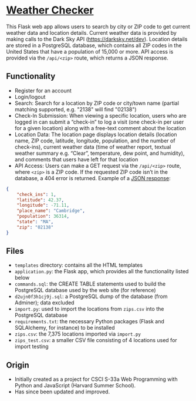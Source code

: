 # [Weather Checker](https://weather-checker-123.herokuapp.com/)

This Flask web app allows users to search by city or ZIP code to get current weather data and location details. Current weather data is provided 
by making calls to the Dark Sky API (https://darksky.net/dev). Location details are stored in a PostgreSQL database, which contains all ZIP codes 
in the United States that have a population of 15,000 or more. API access is provided via the `/api/<zip>` route, which returns a JSON response.

## Functionality
- Register for an account
- Login/logout
- Search: Search for a location by ZIP code or city/town name (partial matching supported, e.g. "2138" will find "02138")
- Check-In Submission: When viewing a specific location, users who are logged in can submit a “check-in” to log a visit (one
check-in per user for a given location) along with a free-text comment about the location
- Location Data: The location page displays location details (location name, ZIP code, latitude, longitude, population, and the number of
check-ins), current weather data (time of weather report, textual weather summary e.g. “Clear”, temperature, dew point, and
humidity), and comments that users have left for that location
- API Access: Users can make a GET request via the `/api/<zip>` route, where `<zip>` is a ZIP code. If the requested ZIP code isn’t
in the database, a 404 error is returned. Example of a [JSON response](https://weather-checker-123.herokuapp.com/api/02138):
```json
{
    "check_ins": 1,
    "latitude": 42.37,
    "longitude": -71.11,
    "place_name": "Cambridge",
    "population": 36314,
    "state": "MA",
    "zip": "02138"
}
```

## Files
- `templates` directory: contains all the HTML templates
- `application.py`: the Flask app, which provides all the functionality listed below
- `commands.sql`: the CREATE TABLE statements used to build the PostgreSQL database used by the web site (for reference)
- `d2ujn0f3h1cj9j.sql`: a PostgreSQL dump of the database (from Adminer); data excluded
- `import.py`: used to import the locations from `zips.csv` into the PostgreSQL database
- `requirements.txt`: the necessary Python packages (Flask and SQLAlchemy, for instance) to be installed
- `zips.csv`: the 7,375 locations imported via `import.py`
- `zips_test.csv`: a smaller CSV file consisting of 4 locations used for import testing

## Origin
- Initially created as a project for CSCI S-33a Web Programming with Python and JavaScript (Harvard Summer School).
- Has since been updated and improved.